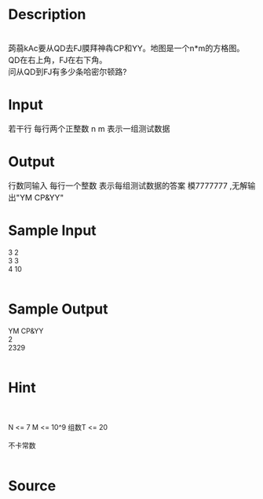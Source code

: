 
# Description

<div class="content"><p><span style="font-size: medium"><br/>
蒟蒻kAc要从QD去FJ膜拜神犇CP和YY。地图是一个n*m的方格图。QD在右上角，FJ在右下角。<br/>
问从QD到FJ有多少条哈密尔顿路?</span></p>
<p></p></div>

# Input

<div class="content"><p><span style="font-size: medium">若干行 每行两个正整数 n m 表示一组测试数据</span></p>
<p></p></div>

# Output

<div class="content"><p><span style="font-size: medium">行数同输入 每行一个整数 表示每组测试数据的答案 模7777777 ,无解输出&#34;YM CP&amp;YY&#34;</span></p>
<p></p></div>

# Sample Input

<div class="content"><span class="sampledata">3 2<br/>
3 3<br/>
4 10<br/>
<br/>
</span></div>

# Sample Output

<div class="content"><span class="sampledata">YM CP&amp;YY<br/>
2<br/>
2329<br/>
<br/>
</span></div>

# Hint

<div class="content"><p></p><p><br/><br/>
N &lt;= 7 M &lt;= 10^9 组数T &lt;= 20<br/><br/>
不卡常数<br/><br/>
</p><p></p></div>

# Source

<div class="content"><p><a href="problemset.php?search="></a></p></div>

